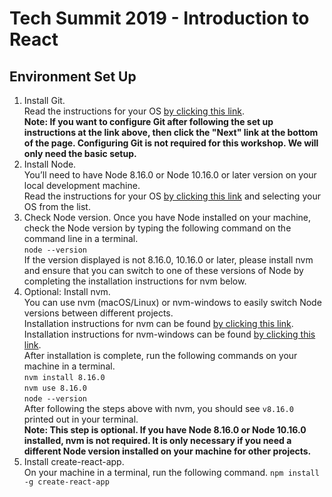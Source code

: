 # Tech Summit 2019 - Introduction to React  

## Environment Set Up  
1. Install Git.  
    Read the instructions for your OS
    [by clicking this link](https://git-scm.com/book/en/v1/Getting-Started-Installing-Git).  
    **Note: If you want to configure Git after following the set up instructions
    at the link above, then click the "Next" link at the bottom of the page.
    Configuring Git is not required for this workshop. We will only need the basic
    setup.**  
2. Install Node.  
    You’ll need to have Node 8.16.0 or Node 10.16.0 or later version on your
    local development machine.  
    Read the instructions for your OS
    [by clicking this link](https://nodejs.org/en/download/package-manager/) and
    selecting your OS from the list.  
3. Check Node version.
    Once you have Node installed on your machine, check the Node version by
    typing the following command on the command line in a terminal.  
    `node --version`  
    If the version displayed is not 8.16.0, 10.16.0 or later, please install nvm
    and ensure that you can switch to one of these versions of Node by completing
    the installation instructions for nvm below.  
3. Optional: Install nvm.  
    You can use nvm (macOS/Linux) or nvm-windows to easily switch Node versions
    between different projects.  
    Installation instructions for nvm can be found
    [by clicking this link](https://github.com/nvm-sh/nvm).  
    Installation instructions for nvm-windows can be found
    [by clicking this link](https://github.com/coreybutler/nvm-windows).  
    After installation is complete, run the following commands on your machine in
    a terminal.  
    `nvm install 8.16.0`  
    `nvm use 8.16.0`  
    `node --version`  
    After following the steps above with nvm, you should see `v8.16.0` printed
    out in your terminal.  
    **Note: This step is optional. If you have Node 8.16.0 or Node 10.16.0
    installed, nvm is not required. It is only necessary if you need a different
    Node version installed on your machine for other projects.**
3. Install create-react-app.  
    On your machine in a terminal, run the following command.
    `npm install -g create-react-app`
